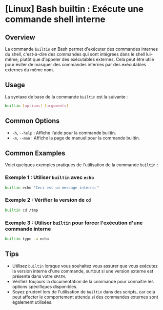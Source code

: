 # [Linux] Bash builtin : Exécute une commande shell interne

## Overview
La commande `builtin` en Bash permet d'exécuter des commandes internes du shell, c'est-à-dire des commandes qui sont intégrées dans le shell lui-même, plutôt que d'appeler des exécutables externes. Cela peut être utile pour éviter de masquer des commandes internes par des exécutables externes du même nom.

## Usage
La syntaxe de base de la commande `builtin` est la suivante :

```bash
builtin [options] [arguments]
```

## Common Options
- `-h`, `--help` : Affiche l'aide pour la commande builtin.
- `-m`, `--man` : Affiche la page de manuel pour la commande builtin.

## Common Examples
Voici quelques exemples pratiques de l'utilisation de la commande `builtin` :

### Exemple 1 : Utiliser `builtin` avec `echo`
```bash
builtin echo "Ceci est un message interne."
```

### Exemple 2 : Vérifier la version de `cd`
```bash
builtin cd /tmp
```

### Exemple 3 : Utiliser `builtin` pour forcer l'exécution d'une commande interne
```bash
builtin type -a echo
```

## Tips
- Utilisez `builtin` lorsque vous souhaitez vous assurer que vous exécutez la version interne d'une commande, surtout si une version externe est présente dans votre `$PATH`.
- Vérifiez toujours la documentation de la commande pour connaître les options spécifiques disponibles.
- Soyez prudent lors de l'utilisation de `builtin` dans des scripts, car cela peut affecter le comportement attendu si des commandes externes sont également utilisées.